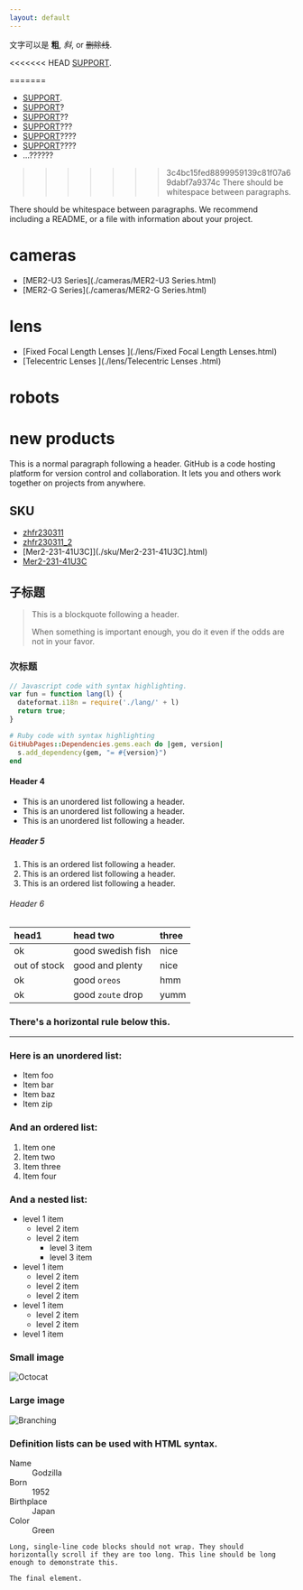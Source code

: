 ```yaml
---
layout: default
---
```


文字可以是 **粗**, _斜_, or ~~删除线~~.

<<<<<<< HEAD
[SUPPORT](./docs/SUPPORT.html).

=======
- [SUPPORT](./docs/SUPPORT.html).
- [SUPPORT](./docs/SUPPORT.md)?
- [SUPPORT](./docs/SUPPORT)??
- [SUPPORT](/docs/SUPPORT.html)???
- [SUPPORT](/docs/SUPPORT.md)????
- [SUPPORT](/docs/SUPPORT)????
- ...??????


>>>>>>> 3c4bc15fed8899959139c81f07a69dabf7a9374c
There should be whitespace between paragraphs.

There should be whitespace between paragraphs. We recommend including a README, or a file with information about your project.



# cameras
- [MER2-U3 Series](./cameras/MER2-U3 Series.html)
- [MER2-G Series](./cameras/MER2-G Series.html)
# lens
- [Fixed Focal Length Lenses ](./lens/Fixed Focal Length Lenses.html)
- [Telecentric Lenses  ](./lens/Telecentric Lenses  .html)
# robots
# new products

This is a normal paragraph following a header. GitHub is a code hosting platform for version control and collaboration. It lets you and others work together on projects from anywhere.

## SKU

- [zhfr230311](./sku/zhfr230311.html)
- [zhfr230311_2](./sku/zhfr230311_2.html)
- [Mer2-231-41U3C]](./sku/Mer2-231-41U3C].html)
- [Mer2-231-41U3C](./sku/Mer2-231-41U3C.html)


## 子标题

> This is a blockquote following a header.
>
> When something is important enough, you do it even if the odds are not in your favor.

### 次标题

```js
// Javascript code with syntax highlighting.
var fun = function lang(l) {
  dateformat.i18n = require('./lang/' + l)
  return true;
}
```

```ruby
# Ruby code with syntax highlighting
GitHubPages::Dependencies.gems.each do |gem, version|
  s.add_dependency(gem, "= #{version}")
end
```

#### Header 4

*   This is an unordered list following a header.
*   This is an unordered list following a header.
*   This is an unordered list following a header.

##### Header 5

1.  This is an ordered list following a header.
2.  This is an ordered list following a header.
3.  This is an ordered list following a header.

###### Header 6

| head1        | head two          | three |
|:-------------|:------------------|:------|
| ok           | good swedish fish | nice  |
| out of stock | good and plenty   | nice  |
| ok           | good `oreos`      | hmm   |
| ok           | good `zoute` drop | yumm  |

### There's a horizontal rule below this.

* * *

### Here is an unordered list:

*   Item foo
*   Item bar
*   Item baz
*   Item zip

### And an ordered list:

1.  Item one
1.  Item two
1.  Item three
1.  Item four

### And a nested list:

- level 1 item
  - level 2 item
  - level 2 item
    - level 3 item
    - level 3 item
- level 1 item
  - level 2 item
  - level 2 item
  - level 2 item
- level 1 item
  - level 2 item
  - level 2 item
- level 1 item

### Small image

![Octocat](https://github.githubassets.com/images/icons/emoji/octocat.png)

### Large image

![Branching](https://guides.github.com/activities/hello-world/branching.png)


### Definition lists can be used with HTML syntax.

<dl>
<dt>Name</dt>
<dd>Godzilla</dd>
<dt>Born</dt>
<dd>1952</dd>
<dt>Birthplace</dt>
<dd>Japan</dd>
<dt>Color</dt>
<dd>Green</dd>
</dl>

```
Long, single-line code blocks should not wrap. They should horizontally scroll if they are too long. This line should be long enough to demonstrate this.
```

```
The final element.
```
